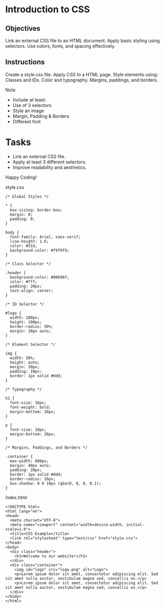 # Introduction to CSS

## Objectives
Link an external CSS file to an HTML document.
Apply basic styling using selectors.
Use colors, fonts, and spacing effectively.

## Instructions

Create a style.css file.
Apply CSS to a HTML page.
Style elements using:
Classes and IDs.
Color and typography.
Margins, paddings, and borders.

>[!NOTE]
>  - Include at least:
>  - Use of 3 selectors
>  - Style an image
>  - Margin, Padding & Borders
>  - Different font

# Tasks
 - Link an external CSS file.
 - Apply at least 3 different selectors.
 - Improve readability and aesthetics.

Happy Coding! 

style.css
```
/* Global Styles */

* {
  box-sizing: border-box;
  margin: 0;
  padding: 0;
}

body {
  font-family: Arial, sans-serif;
  line-height: 1.6;
  color: #333;
  background-color: #f9f9f9;
}

/* Class Selector */

.header {
  background-color: #00698f;
  color: #fff;
  padding: 20px;
  text-align: center;
}

/* ID Selector */

#logo {
  width: 100px;
  height: 100px;
  border-radius: 50%;
  margin: 20px auto;
}

/* Element Selector */

img {
  width: 50%;
  height: auto;
  margin: 20px;
  padding: 10px;
  border: 1px solid #ddd;
}

/* Typography */

h1 {
  font-size: 36px;
  font-weight: bold;
  margin-bottom: 10px;
}

p {
  font-size: 18px;
  margin-bottom: 20px;
}

/* Margins, Paddings, and Borders */

.container {
  max-width: 800px;
  margin: 40px auto;
  padding: 20px;
  border: 1px solid #ddd;
  border-radius: 10px;
  box-shadow: 0 0 10px rgba(0, 0, 0, 0.1);
}
```

index.html
```
<!DOCTYPE html>
<html lang="en">
<head>
  <meta charset="UTF-8">
  <meta name="viewport" content="width=device-width, initial-scale=1.0">
  <title>CSS Example</title>
  <link rel="stylesheet" type="text/css" href="style.css">
</head>
<body>
  <div class="header">
    <h1>Welcome to our website!</h1>
  </div>
  <div class="container">
    <img id="logo" src="logo.png" alt="Logo">
    <p>Lorem ipsum dolor sit amet, consectetur adipiscing elit. Sed sit amet nulla auctor, vestibulum magna sed, convallis ex.</p>
    <p>Lorem ipsum dolor sit amet, consectetur adipiscing elit. Sed sit amet nulla auctor, vestibulum magna sed, convallis ex.</p>
  </div>
</body>
</html>
